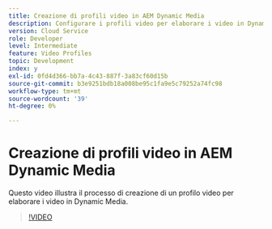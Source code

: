 ```yaml
---
title: Creazione di profili video in AEM Dynamic Media
description: Configurare i profili video per elaborare i video in Dynamic Media
version: Cloud Service
role: Developer
level: Intermediate
feature: Video Profiles
topic: Development
index: y
exl-id: 0fd4d366-bb7a-4c43-887f-3a83cf60d15b
source-git-commit: b3e9251bdb18a008be95c1fa9e5c79252a74fc98
workflow-type: tm+mt
source-wordcount: '39'
ht-degree: 0%

---
```


# Creazione di profili video in AEM Dynamic Media

Questo video illustra il processo di creazione di un profilo video per elaborare i video in Dynamic Media.

>[!VIDEO](https://video.tv.adobe.com/v/335382?quality=12&learn=on)
